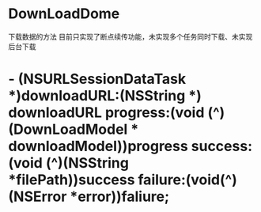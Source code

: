# DownLoadDome
下载数据的方法 目前只实现了断点续传功能，未实现多个任务同时下载、未实现后台下载 
# - (NSURLSessionDataTask *)downloadURL:(NSString *) downloadURL progress:(void (^)(DownLoadModel * downloadModel))progress success:(void (^)(NSString *filePath))success failure:(void(^)(NSError *error))faliure;
